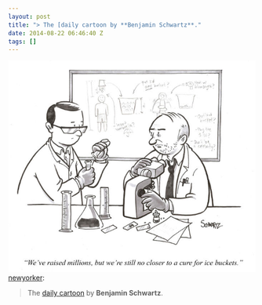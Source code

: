 ```yaml
---
layout: post
title: "> The [daily cartoon by **Benjamin Schwartz**."
date: 2014-08-22 06:46:40 Z
tags: []
---
```

![](/media/2014/08/95441967182.jpg)
[newyorker](http://newyorker.tumblr.com/post/95398796476/the-daily-cartoon-by-benjamin-schwartz):

> The [daily cartoon](http://nyr.kr/1vmUA0p) by **Benjamin Schwartz**.
